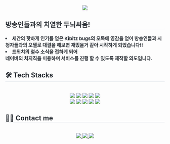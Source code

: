 <div align= "center">
    <img src="https://capsule-render.vercel.app/api?type=soft&color=0:8ff0a2,100:0eb003&height=240&text=Othello%20프로젝트&animation=fadeIn&fontColor=00330d&fontSize=60" />
    </div>
    <div style="text-align: left;"> 
    <h2 style="border-bottom: 1px solid #d8dee4; color: #282d33;"> 방송인들과의 치열한 두뇌싸움! </h2>  
    <div style="font-weight: 700; font-size: 15px; text-align: left; color: #282d33;"> <li> 세간의 핫하게 인기를 얻은 Kibitz bugs의 오목에 영감을 얻어 방송인들과 시청자들과의 오델로 대결을 해보면 재밌을거 같아 시작하게 되었습니다!! </li><li> 트위치의 철수 소식을 접하게 되어</li>네이버의 치지직을 이용하여 서비스를 진행 할 수 있도록 제작할 의도입니다. </div> 
    </div>
    <div style="text-align: left;">
    <h2 style="border-bottom: 1px solid #d8dee4; color: #282d33;"> 🛠️ Tech Stacks </h2> <br> 
    <div  align= "center"> <img src="https://img.shields.io/badge/Git-F05032?style=for-the-badge&logo=Git&logoColor=white">
          <img src="https://img.shields.io/badge/Github-181717?style=for-the-badge&logo=Github&logoColor=white">
          <img src="https://img.shields.io/badge/MySQL-4479A1?style=for-the-badge&logo=MySQL&logoColor=white">
          <img src="https://img.shields.io/badge/Prettier-F7B93E?style=for-the-badge&logo=Prettier&logoColor=white">
          <img src="https://img.shields.io/badge/React-61DAFB?style=for-the-badge&logo=React&logoColor=white">
          <br/><img src="https://img.shields.io/badge/Spring Boot-6DB33F?style=for-the-badge&logo=Spring Boot&logoColor=white">
          <img src="https://img.shields.io/badge/Apache Tomcat-F8DC75?style=for-the-badge&logo=Apache Tomcat&logoColor=white">
          <img src="https://img.shields.io/badge/Javascript-F7DF1E?style=for-the-badge&logo=Javascript&logoColor=white">
          <img src="https://img.shields.io/badge/Java-007396?style=for-the-badge&logo=Java&logoColor=white">
          <img src="https://img.shields.io/badge/StyledComponents-DB7093?style=for-the-badge&logo=StyledComponents&logoColor=white">
          <br/></div>
    </div>
    <div style="text-align: left;">
    <h2 style="border-bottom: 1px solid #d8dee4; color: #282d33;"> 🧑‍💻 Contact me </h2> <br> 
    <div align= "center"> <a href=mailto:alsrhs98@gmail.com> <img src="https://img.shields.io/badge/Gmail-EA4335?style=for-the-badge&logo=Gmail&logoColor=white&link=mailto:alsrhs98@gmail.com"> </a>
         <a href=https://gamebang96.tistory.com/> <img src="https://img.shields.io/badge/Tistory-000000?style=for-the-badge&logo=Tistory&logoColor=white&link=https://gamebang96.tistory.com/"> </a>
         <a href=https://www.instagram.com/alsrhs98/> <img src="https://img.shields.io/badge/Instagram-E4405F?style=for-the-badge&logo=Instagram&logoColor=white&link=https://www.instagram.com/alsrhs98/"> </a>
          </div>  <br> 
    <div align= "center">  </div> 
    </div>
    
